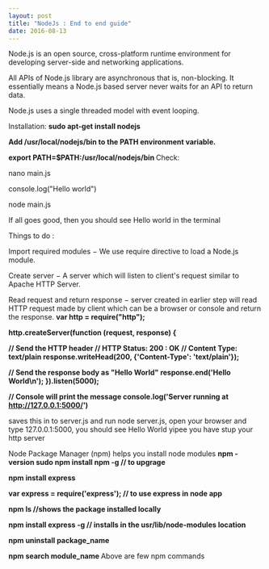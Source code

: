 ```yaml
---
layout: post
title: "NodeJs : End to end guide"
date: 2016-08-13
---
```


Node.js is an open source, cross-platform runtime environment for developing server-side and networking applications. 

All APIs of Node.js library are asynchronous that is, non-blocking. It essentially means a Node.js based server never waits for an API to return data.

Node.js uses a single threaded model with event looping.

Installation:
<strong>
sudo apt-get install nodejs

Add /usr/local/nodejs/bin to the PATH environment variable.

export PATH=$PATH:/usr/local/nodejs/bin
</strong>
Check:

nano main.js

console.log("Hello world")

node main.js

If all goes good, then you should see Hello world in the terminal

Things to do :

Import required modules − We use require directive to load a Node.js module.

Create server − A server which will listen to client's request similar to Apache HTTP Server.

Read request and return response − server created in earlier step will read HTTP request made by client which can be a browser or console and return the response.
<strong>
var http = require("http");

http.createServer(function (request, response) {

   // Send the HTTP header 
   // HTTP Status: 200 : OK
   // Content Type: text/plain
   response.writeHead(200, {'Content-Type': 'text/plain'});
   
   // Send the response body as "Hello World"
   response.end('Hello World\n');
}).listen(5000);

// Console will print the message
console.log('Server running at http://127.0.0.1:5000/')
</strong>

saves this in to server.js and run node server.js, open your browser and type 127.0.0.1:5000, you should see Hello World yipee you have stup your http server

Node Package Manager (npm) helps you install node modules
<strong>
npm -version
sudo npm install npm -g // to upgrage

npm install express

var express = require('express'); // to use express in node app

npm ls //shows the package installed locally

npm install express -g // installs in the usr/lib/node-modules location

npm uninstall package_name

npm search module_name
</strong>
Above are few npm commands





